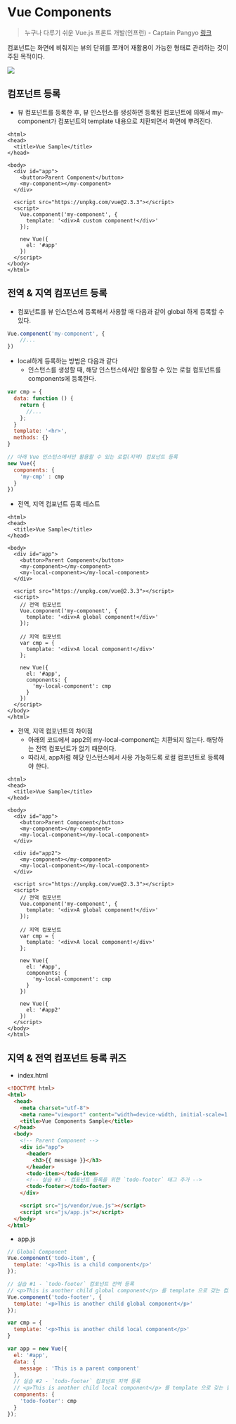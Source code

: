 # Vue Components

> 누구나 다루기 쉬운 Vue.js 프론트 개발(인프런) - Captain Pangyo [링크](https://www.inflearn.com/course/vue-pwa-vue-js-%EA%B8%B0%EB%B3%B8/)

컴포넌트는 화면에 비춰지는 뷰의 단위를 쪼개어 재활용이 가능한 형태로 관리하는 것이 주된 목적이다.

![](https://github.com/namjunemy/TIL/blob/master/Vue/img/03.PNG?raw=true)

## 컴포넌트 등록

* 뷰 컴포넌트를 등록한 후, 뷰 인스턴스를 생성하면 등록된 컴포넌트에 의해서 my-component가 컴포넌트의 template 내용으로 치환되면서 화면에 뿌려진다.

```vue
<html>
<head>
  <title>Vue Sample</title>
</head>

<body>
  <div id="app">
    <button>Parent Component</button>
    <my-component></my-component>
  </div>

  <script src="https://unpkg.com/vue@2.3.3"></script>
  <script>
    Vue.component('my-component', {
      template: '<div>A custom component!</div>'
    });

    new Vue({
      el: '#app'
    })
  </script>
</body>
</html>
```

## 전역 & 지역 컴포넌트 등록

* 컴포넌트를 뷰 인스턴스에 등록해서 사용할 때 다음과 같이 global 하게 등록할 수 있다.

```js
Vue.component('my-component', {
	//...
})
```

* local하게 등록하는 방법은 다음과 같다
  * 인스턴스를 생성할 때, 해당 인스턴스에서만 활용할 수 있는 로컬 컴포넌트를 components에 등록한다.

```js
var cmp = {
  data: function () {
    return {
      //...
    };
  }
  template: '<hr>',
  methods: {}
}

// 아래 Vue 인스턴스에서만 활용할 수 있는 로컬(지역) 컴포넌트 등록
new Vue({
  components: {
    'my-cmp' : cmp
  }
})
```

* 전역, 지역 컴포넌트 등록 테스트

```vue
<html>
<head>
  <title>Vue Sample</title>
</head>

<body>
  <div id="app">
    <button>Parent Component</button>
    <my-component></my-component>
    <my-local-component></my-local-component>
  </div>

  <script src="https://unpkg.com/vue@2.3.3"></script>
  <script>
    // 전역 컴포넌트
    Vue.component('my-component', {
      template: '<div>A global component!</div>'
    });

    // 지역 컴포넌트
    var cmp = {
      template: '<div>A local component!</div>'
    };

    new Vue({
      el: '#app',
      components: {
        'my-local-component': cmp
      }
    })
  </script>
</body>
</html>

```

* 전역, 지역 컴포넌트의 차이점
  * 아래의 코드에서 app2의 my-local-component는 치환되지 않는다. 해당하는 전역 컴포넌트가 없기 때문이다. 
  * 따라서, app처럼 해당 인스턴스에서 사용 가능하도록 로컬 컴포넌트로 등록해야 한다.

```vue
<html>
<head>
  <title>Vue Sample</title>
</head>

<body>
  <div id="app">
    <button>Parent Component</button>
    <my-component></my-component>
    <my-local-component></my-local-component>
  </div>

  <div id="app2">
    <my-component></my-component>
    <my-local-component></my-local-component>
  </div>

  <script src="https://unpkg.com/vue@2.3.3"></script>
  <script>
    // 전역 컴포넌트
    Vue.component('my-component', {
      template: '<div>A global component!</div>'
    });

    // 지역 컴포넌트
    var cmp = {
      template: '<div>A local component!</div>'
    };

    new Vue({
      el: '#app',
      components: {
        'my-local-component': cmp
      }
    })

    new Vue({
      el: '#app2'
    })
  </script>
</body>
</html>
```

## 지역 & 전역 컴포넌트 등록 퀴즈

* index.html

```html
<!DOCTYPE html>
<html>
  <head>
    <meta charset="utf-8">
    <meta name="viewport" content="width=device-width, initial-scale=1.0">
    <title>Vue Components Sample</title>
  </head>
  <body>
    <!-- Parent Component -->
    <div id="app">
      <header>
        <h3>{{ message }}</h3>
      </header>
      <todo-item></todo-item>
      <!-- 실습 #3 - 컴포넌트 등록을 위한 `todo-footer` 태그 추가 -->
      <todo-footer></todo-footer>
    </div>

    <script src="js/vendor/vue.js"></script>
    <script src="js/app.js"></script>
  </body>
</html>
```

* app.js

```js
// Global Component
Vue.component('todo-item', {
  template: '<p>This is a child component</p>'
});

// 실습 #1 - `todo-footer` 컴포넌트 전역 등록
// <p>This is another child global component</p> 를 template 으로 갖는 컴포넌트를 등록해보세요.
Vue.component('todo-footer', {
  template: '<p>This is another child global component</p>'
});

var cmp = {
  template: '<p>This is another child local component</p>'
}

var app = new Vue({
  el: '#app',
  data: {
    message : 'This is a parent component'
  },
  // 실습 #2 - `todo-footer` 컴포넌트 지역 등록
  // <p>This is another child local component</p> 를 template 으로 갖는 컴포넌트를 등록해보세요.
  components: {
    'todo-footer': cmp
  }
});
```

